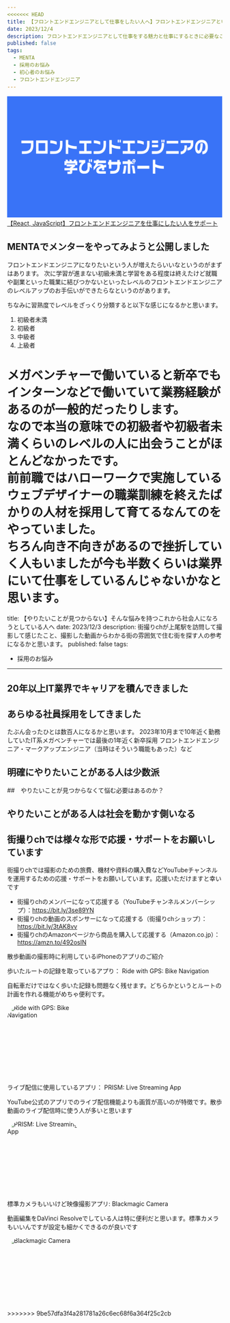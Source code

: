 ```yaml
---
<<<<<<< HEAD
title: 【フロントエンドエンジニアとして仕事をしたい人へ】フロントエンドエンジニアという職業の魅力を伝える
date: 2023/12/4
description: フロントエンドエンジニアとして仕事をする魅力と仕事にするときに必要なことって何かを伝えるよというのを宣伝する
published: false
tags:
  - MENTA
  - 採用のお悩み
  - 初心者のお悩み
  - フロントエンドエンジニア
---
```


![フロントエンドエンジニアの学びをサポート](/images/2023/12/frontend_menta.png "フロントエンドエンジニアの学びをサポート")
[【React, JavaScript】フロントエンドエンジニアを仕事にしたい人をサポート](https://menta.work/plan/12229)

## MENTAでメンターをやってみようと公開しました

フロントエンドエンジニアになりたいという人が増えたらいいなというのがまずはあります。
次に学習が進まない初級未満と学習をある程度は終えたけど就職や副業といった職業に結びつかないといったレベルのフロントエンドエンジニアのレベルアップのお手伝いができたらなというのがあります。

ちなみに習熟度でレベルをざっくり分類すると以下な感じになるかと思います。

1. 初級者未満
2. 初級者
3. 中級者
4. 上級者

メガベンチャーで働いていると新卒でもインターンなどで働いていて業務経験があるのが一般的だったりします。  
なので本当の意味での初級者や初級者未満くらいのレベルの人に出会うことがほとんどなかったです。  
前前職ではハローワークで実施しているウェブデザイナーの職業訓練を終えたばかりの人材を採用して育てるなんてのをやっていました。  
ちろん向き不向きがあるので挫折していく人もいましたが今も半数くらいは業界にいて仕事をしているんじゃないかなと思います。
=======
title: 【やりたいことが見つからない】そんな悩みを持つこれから社会人になろうとしている人へ
date: 2023/12/3
description: 街撮りchが上尾駅を訪問して撮影して感じたこと、撮影した動画からわかる街の雰囲気で住む街を探す人の参考になるかと思います。
published: false
tags:
  - 採用のお悩み
---

## 20年以上IT業界でキャリアを積んできました



## あらゆる社員採用をしてきました

たぶん会ったひとは数百人になるかと思います。
2023年10月まで10年近く勤務していたIT系メガベンチャーでは最後の1年近く新卒採用
フロントエンドエンジニア・マークアップエンジニア（当時はそういう職能もあった）など

<!-- more -->

## 明確にやりたいことがある人は少数派


##　やりたいことが見つからなくて悩む必要はあるのか？

## やりたいことがある人は社会を動かす側いなる

## 街撮りchでは様々な形で応援・サポートをお願いしています

街撮りchでは撮影のための旅費、機材や資料の購入費などYouTubeチャンネルを運用するための応援・サポートをお願いしています。応援いただけますと幸いです

* 街撮りchのメンバーになって応援する（YouTubeチャンネルメンバーシップ）：https://bit.ly/3se89YN
* 街撮りchの動画のスポンサーになって応援する（街撮りchショップ）：https://bit.ly/3tAK8vv
* 街撮りchのAmazonページから商品を購入して応援する（Amazon.co.jp）：https://amzn.to/492osIN

<div class="app-info">
<p class="h2">散歩動画の撮影時に利用しているiPhoneのアプリのご紹介</p>
</div>
<div class="app-info">
<p class="h3">歩いたルートの記録を取っているアプり： Ride with GPS: Bike Navigation</p>
<p class="text">自転車だけではなく歩いた記録も問題なく残せます。どちらかというとルートの計画を作れる機能がめちゃ便利です。</p>
<a href="https://apps.apple.com/jp/app/ride-with-gps-bike-navigation/id893687399?itscg=30200&amp;itsct=apps_box_appicon" style="width: 170px; height: 170px; border-radius: 22%; overflow: hidden; display: inline-block; vertical-align: middle;"><img src="https://is1-ssl.mzstatic.com/image/thumb/Purple116/v4/0d/ae/8d/0dae8d61-de41-82f9-7db3-e5f556dec237/AppIcon-0-1x_U007emarketing-0-7-0-85-220.png/540x540bb.jpg" alt="Ride with GPS: Bike Navigation" style="width: 170px; height: 170px; border-radius: 22%; overflow: hidden; display: inline-block; vertical-align: middle;"></a>
</div>

<div class="app-info">
<p class="h3">ライブ配信に使用しているアプリ： PRISM: Live Streaming App</p>
<p class="text">YouTube公式のアプリでのライブ配信機能よりも画質が高いのが特徴です。散歩動画のライブ配信時に使う人が多いと思います</p>
<a href="https://apps.apple.com/jp/app/prism-live-streaming-app/id1319056339?itscg=30200&amp;itsct=apps_box_appicon" style="width: 170px; height: 170px; border-radius: 22%; overflow: hidden; display: inline-block; vertical-align: middle;"><img src="https://is1-ssl.mzstatic.com/image/thumb/Purple116/v4/c0/4c/5c/c04c5cc5-bf2d-2f2a-d1db-e92e43a3c43a/AppIcon-1x_U007emarketing-0-7-0-85-220.png/540x540bb.jpg" alt="PRISM: Live Streaming App" style="width: 170px; height: 170px; border-radius: 22%; overflow: hidden; display: inline-block; vertical-align: middle;"></a>
</div>

<div class="app-info">
<p class="h3">標準カメラもいいけど映像撮影アプリ: Blackmagic Camera</p>
<p class="text">動画編集をDaVinci Resolveでしている人は特に便利だと思います。標準カメラもいいんですが設定も細かくできるのが良いです</p>
<a href="https://apps.apple.com/jp/app/blackmagic-camera/id6449580241?itscg=30200&amp;itsct=apps_box_appicon" style="width: 170px; height: 170px; border-radius: 22%; overflow: hidden; display: inline-block; vertical-align: middle;"><img src="https://is1-ssl.mzstatic.com/image/thumb/Purple116/v4/08/50/8c/08508c82-9c60-0e8e-8511-765d6e2b5898/AppIcon-1x_U007emarketing-0-8-0-85-220.png/540x540bb.jpg" alt="Blackmagic Camera" style="width: 170px; height: 170px; border-radius: 22%; overflow: hidden; display: inline-block; vertical-align: middle;"></a>
</div>
>>>>>>> 9be57dfa3f4a281781a26c6ec68f6a364f25c2cb
